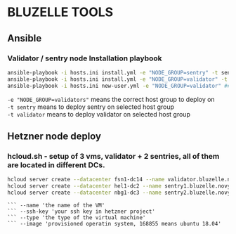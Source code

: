 # BLUZELLE TOOLS

## Ansible 
### Validator / sentry node Installation playbook

```sh
ansible-playbook -i hosts.ini install.yml -e "NODE_GROUP=sentry" -t sentry --ask-become-pass ## to run a sentry node installation
ansible-playbook -i hosts.ini install.yml -e "NODE_GROUP=validator" -t validator --ask-become-pass ## to run a valiator node installation
ansible-playbook -i hosts.ini new-user.yml -e "NODE_GROUP=validator" ## to create a user with homepage and add your pubkey in ~/.ssh
```

``` -e "NODE_GROUP=validators" ``` means the correct host group to deploy on\
``` -t sentry ``` means to deploy sentry on selected host group\
``` -t validator ``` means to deploy validator on selected host group

## Hetzner node deploy 
### hcloud.sh - setup of 3 vms, validator + 2 sentries, all of them are located in different DCs.

```sh
hcloud server create --datacenter fsn1-dc14 --name validator.bluzelle.novy.pw --ssh-key "key-id"  --type cpx31 --image 168855
hcloud server create --datacenter hel1-dc2 --name sentry1.bluzelle.novy.pw --ssh-key "key-id"  --type cpx31 --image 168855
hcloud server create --datacenter nbg1-dc3 --name sentry2.bluzelle.novy.pw --ssh-key "key-id"  --type cpx31 --image 168855
```

``` --datacenter 'select in which datacenter to deploy the node' 
``` --name 'the name of the VM'
``` --ssh-key 'your ssh key in hetzner project'
``` --type 'the type of the virtual machine'
``` --image 'provisioned operatin system, 168855 means ubuntu 18.04'
